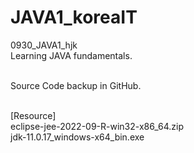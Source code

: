 # JAVA1_koreaIT 

0930_JAVA1_hjk <br>
Learning JAVA fundamentals.<br><br>

Source Code backup in GitHub. <br><br>

[Resource] <br>
eclipse-jee-2022-09-R-win32-x86_64.zip <br>
jdk-11.0.17_windows-x64_bin.exe <br>

 
